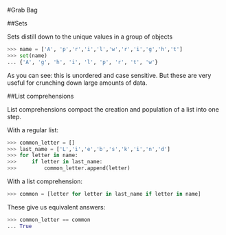 #Grab Bag

##Sets 

Sets distill down to the unique values in a group of objects

```python
>>> name = ['A', 'p','r','i','l','w','r','i','g','h','t']
>>> set(name)
... {'A', 'g', 'h', 'i', 'l', 'p', 'r', 't', 'w'}
```

As you can see: this is unordered and case sensitive. But these are very useful for crunching down large amounts of data.


##List comprehensions

List comprehensions compact the creation and population of a list into one step.

With a regular list:

```python
>>> common_letter = []
>>> last_name = ['L','i','e','b','s','k','i','n','d']
>>> for letter in name:
>>>     if letter in last_name:
>>>         common_letter.append(letter)
```

With a list comprehension:

```python
>>> common = [letter for letter in last_name if letter in name]
```

These give us equivalent answers:

```python
>>> common_letter == common
... True
```


